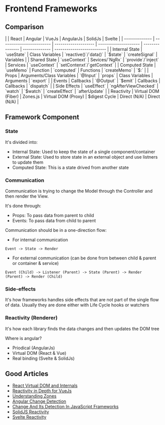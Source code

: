 # Frontend Frameworks

## Comparison

<div>
|                | React                     | Angular              | VueJs                 | AngularJs       | SolidJs        | Svelte                     |
| -------------- | ------------------------- | -------------------- | --------------------- | --------------- | -------------- | -------------------------- |
| Internal State | `useState`                | Class Variables      | `reactive()`/`data()` | `$state`        | `createSignal` | Variables                  |
| Shared State   | `useContext`              | Sevices/`NgRx`       | `provide`/`inject`    | Services        | `useContext`   | `setContenxt`/`getContext` |
| Computed State | `useMemo`                 | Function             | `computed`            | Functions       | `createMemo`   | `$:`                       |
| Props          | Arguments/Class Variables | `@Input`             | `props`               | Class Variables | Arguments      | `export`                   |
| Events         | Callbacks                 | `@Output`            | `$emit`               | Callbacks       | Callbacks      | `dispatch`                 |
| Side Effects   | `useEffect`               | `ngAfterViewChecked` | `watch`               | `$watch`        | `createEffect` | `afterUpdate`              |
| Reactivity     | Virtual DOM (Fiber)       | Zones.js             | Virtual DOM (Proxy)   | $digest Cycle   | Direct (N/A)   | Direct (N/A)               |
</div>

## Framework Component

### State

It's divided into:

- Internal State: Used to keep the state of a single component/container
- External State: Used to store state in an external object and use listners to update them
- Computed State: This is a state drived from another state

### Communication

Communication is trying to change the Model through the Controller and then render the View.

It's done through:

- Props: To pass data from parent to child
- Events: To pass data from child to parent

Communication should be in a one-direction flow:

- For internal communication

```
Event -> State -> Render
```

- For external communication (can be done from between child & parent or container & service)

```
Event (Child) -> Listener (Parent) -> State (Parent) -> Render (Parent) -> Render (Child)
```

### Side-effects

It's how frameworks handles side effects that are not part of the single flow of data. Usually they are done either with Life Cycle hooks or watchers

### Reactivity (Renderer)

It's how each library finds the data changes and then updates the DOM tree

Where is angular?

- Priodical (AngularJs)
- Virtual DOM (React & Vue)
- Real binding (Svelte & SolidJs)

## Good Articles

- [React Virtual DOM and Internals](https://reactjs.org/docs/faq-internals.html#gatsby-focus-wrapper)
- [Reactivity in Depth for VueJs](https://vuejs.org/guide/extras/reactivity-in-depth.html)
- [Understanding Zones](https://blog.thoughtram.io/angular/2016/01/22/understanding-zones.html)
- [Angular Change Detection](https://angular.io/guide/change-detection)
- [Change And Its Detection In JavaScript Frameworks](https://teropa.info/blog/2015/03/02/change-and-its-detection-in-javascript-frameworks.html)
- [SolidJS Reactivity](https://www.solidjs.com/guides/reactivity)
- [Svelte Reactivity](https://svelte.dev/blog/svelte-3-rethinking-reactivity)
